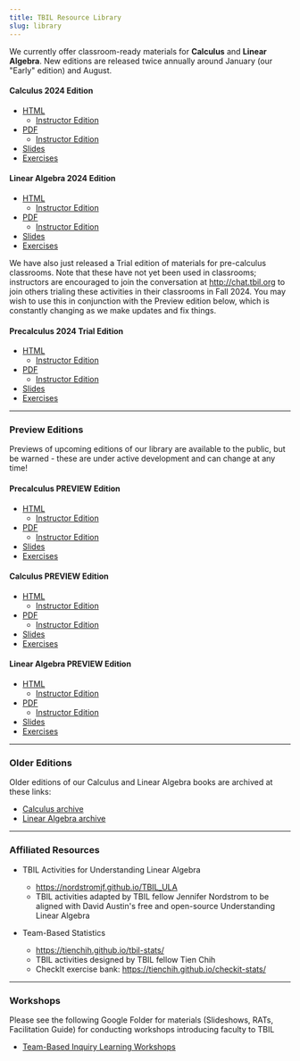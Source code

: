 ```yaml
---
title: TBIL Resource Library
slug: library
---
```


We currently offer classroom-ready materials for **Calculus** and
**Linear Algebra**. New editions are released twice annually around January (our "Early" edition) and August.

#### Calculus 2024 Edition

- [HTML](https://library.tbil.org/2024/calculus/)
    - [Instructor Edition](https://library.tbil.org/2024/calculus/instructor/)
- [PDF](https://library.tbil.org/2024/calculus/print/TBIL-Calculus.pdf)
    - [Instructor Edition](https://library.tbil.org/2024/calculus/print/TBIL-Calculus-Instructor.pdf)
- [Slides](https://library.tbil.org/2024/calculus/print/TBIL-Calculus-Slides.pdf)
- [Exercises](https://library.tbil.org/2024/calculus/exercises/)

#### Linear Algebra 2024 Edition

- [HTML](https://library.tbil.org/2024/linear-algebra/)
    - [Instructor Edition](https://library.tbil.org/2024/linear-algebra/instructor/)
- [PDF](https://library.tbil.org/2024/linear-algebra/print/TBIL-Linear-Algebra.pdf)
    - [Instructor Edition](https://library.tbil.org/2024/linear-algebra/print/TBIL-Linear-Algebra-Instructor.pdf)
- [Slides](https://library.tbil.org/2024/linear-algebra/print/TBIL-Linear-Algebra-Slides.pdf)
- [Exercises](https://library.tbil.org/2024/linear-algebra/exercises/)

We have also just released a Trial edition of materials for pre-calculus classrooms. Note that these have not yet been used in classrooms; instructors are encouraged to join the conversation at <http://chat.tbil.org> to join others trialing these activities in their classrooms in Fall 2024.  You may wish to use this in conjunction with the Preview edition below, which is constantly changing as we make updates and fix things.  

#### Precalculus 2024 Trial Edition

- [HTML](https://library.tbil.org/2024/precalculus/)
    - [Instructor Edition](https://library.tbil.org/2024/precalculus/instructor/)
- [PDF](https://library.tbil.org/2024/precalculus/print/TBIL-Precalculus.pdf)
    - [Instructor Edition](https://library.tbil.org/2024/precalculus/print/TBIL-Precalculus-Instructor.pdf)
- [Slides](https://library.tbil.org/2024/precalculus/print/TBIL-Precalculus-Slides.pdf)
- [Exercises](https://library.tbil.org/2024/precalculus/exercises/)

---

### Preview Editions

Previews of upcoming editions of our library are available to the public,
but be warned - these are under active development and can change at any time!

#### Precalculus PREVIEW Edition

- [HTML](../preview/precalculus/)
    - [Instructor Edition](../preview/precalculus/instructor/)
- [PDF](../preview/precalculus/print/TBIL-Precalculus.pdf)
    - [Instructor Edition](../preview/precalculus/print/TBIL-Precalculus-Instructor.pdf)
- [Slides](../preview/precalculus/print/TBIL-Precalculus-Slides.pdf)
- [Exercises](../preview/precalculus/exercises/)

#### Calculus PREVIEW Edition

- [HTML](../preview/calculus/)
    - [Instructor Edition](../preview/calculus/instructor/)
- [PDF](../preview/calculus/print/TBIL-Calculus.pdf)
    - [Instructor Edition](../preview/calculus/print/TBIL-Calculus-Instructor.pdf)
- [Slides](../preview/calculus/print/TBIL-Calculus-Slides.pdf)
- [Exercises](../preview/calculus/exercises/)

#### Linear Algebra PREVIEW Edition

- [HTML](../preview/linear-algebra/)
    - [Instructor Edition](../preview/linear-algebra/instructor/)
- [PDF](../preview/linear-algebra/print/TBIL-Linear-Algebra.pdf)
    - [Instructor Edition](../preview/linear-algebra/print/TBIL-Linear-Algebra-Instructor.pdf)
- [Slides](../preview/linear-algebra/print/TBIL-Linear-Algebra-Slides.pdf)
- [Exercises](../preview/linear-algebra/exercises/)

---

### Older Editions

Older editions of our Calculus and Linear Algebra books are archived at these links:

- [Calculus archive](https://teambasedinquirylearning.github.io/calculus/)
- [Linear Algebra archive](https://teambasedinquirylearning.github.io/linear-algebra/)

---

### Affiliated Resources

- TBIL Activities for Understanding Linear Algebra
    - <https://nordstromjf.github.io/TBIL_ULA>
    - TBIL activities adapted by TBIL fellow Jennifer Nordstrom to be  aligned with David Austin's free and open-source Understanding Linear Algebra

- Team-Based Statistics
    - <https://tienchih.github.io/tbil-stats/>
    - TBIL activities designed by TBIL fellow Tien Chih
    - CheckIt exercise bank: <https://tienchih.github.io/checkit-stats/>

---

### Workshops
Please see the following Google Folder for materials (Slideshows, RATs, Facilitation Guide) for conducting workshops introducing faculty to TBIL
- [Team-Based Inquiry Learning Workshops](https://drive.google.com/drive/folders/1TEbrFzMZmtofVvAPxb7NM6slJlyDNoDs?usp=drive_link)